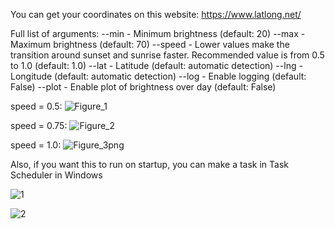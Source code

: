 You can get your coordinates on this website: https://www.latlong.net/

Full list of arguments:
--min - Minimum brightness (default: 20)
--max - Maximum brightness (default: 70)
--speed - Lower values make the transition around sunset and sunrise faster. Recommended value is from 0.5 to 1.0 (default: 1.0)
--lat - Latitude (default: automatic detection)
--lng - Longitude (default: automatic detection)
--log - Enable logging (default: False)
--plot - Enable plot of brightness over day (default: False)

speed = 0.5:
![Figure_1](https://github.com/user-attachments/assets/c3da827e-1e55-49d7-bb40-860e07eec6a0)

speed = 0.75:
![Figure_2](https://github.com/user-attachments/assets/302d8ff7-279f-4a75-92ae-141448b50aa6)

speed = 1.0:
![Figure_3png](https://github.com/user-attachments/assets/a74f5940-0927-4287-97be-d011ca277eae)

Also, if you want this to run on startup, you can make a task in Task Scheduler in Windows

![1](https://github.com/user-attachments/assets/6d5bf5cf-7db8-49fe-9679-0ef30b385437)

![2](https://github.com/user-attachments/assets/1d1e1b49-c520-42ac-9c49-fa1122d5e9d6)
